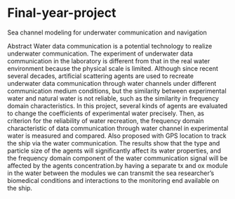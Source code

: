 # Final-year-project
Sea channel modeling for underwater communication and navigation

Abstract
Water data communication is a potential technology to realize underwater 
communication. The experiment of underwater data communication in the 
laboratory is different from that in the real water environment because the physical 
scale is limited. Although since recent several decades, artificial scattering agents 
are used to recreate underwater data communication through water channels under 
different communication medium conditions, but the similarity between 
experimental water and natural water is not reliable, such as the similarity in 
frequency domain characteristics. 
  In this project, several kinds of agents are evaluated to change the coefficients 
of experimental water precisely. Then, as criterion for the reliability of water 
recreation, the frequency domain characteristic of data communication through 
water channel in experimental water is measured and compared. Also proposed with 
GPS location to track the ship via the water communication. The results show that 
the type and particle size of the agents will significantly affect its water properties, 
and the frequency domain component of the water communication signal will be 
affected by the agents concentration.by having a separate tx and ox module in the 
water between the modules we can transmit the sea researcher’s biomedical 
conditions and interactions to the monitoring end available on the ship.  
